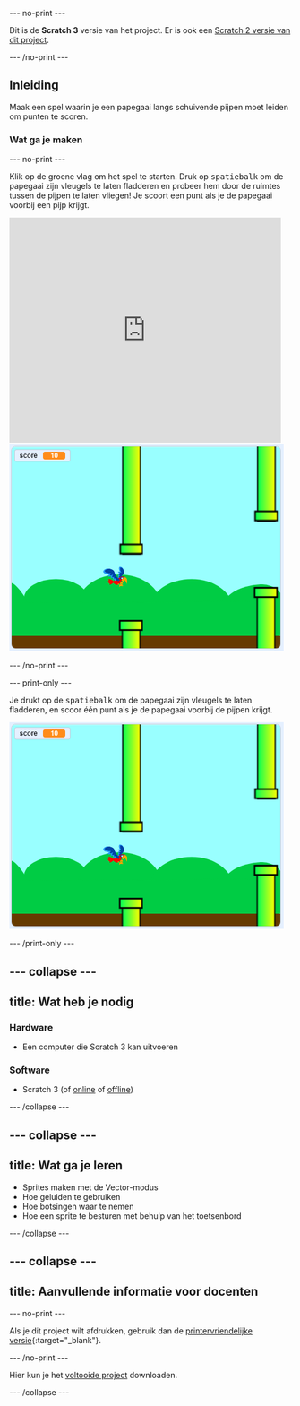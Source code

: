 --- no-print ---

Dit is de **Scratch 3** versie van het project. Er is ook een [Scratch 2 versie van dit project](https://projects.raspberrypi.org/nl-NL/projects/flappy-parrot-scratch2).

--- /no-print ---

## Inleiding

Maak een spel waarin je een papegaai langs schuivende pijpen moet leiden om punten te scoren.

### Wat ga je maken

--- no-print ---

Klik op de groene vlag om het spel te starten. Druk op <kbd>spatiebalk</kbd> om de papegaai zijn vleugels te laten fladderen en probeer hem door de ruimtes tussen de pijpen te laten vliegen! Je scoort een punt als je de papegaai voorbij een pijp krijgt.

<div class="scratch-preview">
  <iframe allowtransparency="true" width="485" height="402" src="https://scratch.mit.edu/projects/embed/385582733/?autostart=false" frameborder="0" scrolling="no"></iframe>
  <img src="images/flappy-parrot-showcase.png">
</div>

--- /no-print ---

--- print-only ---

Je drukt op de <kbd>spatiebalk</kbd> om de papegaai zijn vleugels te laten fladderen, en scoor één punt als je de papegaai voorbij de pijpen krijgt.

![fladderende papegaaienspel dat wordt gespeeld](images/flappy-parrot-showcase.png)

--- /print-only ---

--- collapse ---
---
title: Wat heb je nodig
---

### Hardware

+ Een computer die Scratch 3 kan uitvoeren

### Software

+ Scratch 3 (of [online](https://rpf.io/scratchon) of [offline](https://rpf.io/scratchoff))

--- /collapse ---

--- collapse ---
---
title: Wat ga je leren
---

+ Sprites maken met de Vector-modus
+ Hoe geluiden te gebruiken 
+ Hoe botsingen waar te nemen
+ Hoe een sprite te besturen met behulp van het toetsenbord 

--- /collapse ---

--- collapse ---
---
title: Aanvullende informatie voor docenten
---

--- no-print ---

Als je dit project wilt afdrukken, gebruik dan de [printervriendelijke versie](https://projects.raspberrypi.org/nl-NL/projects/flappy-parrot/print){:target="_blank"}.

--- /no-print ---

Hier kun je het [voltooide project](https://rpf.io/p/nl-NL/flappy-parrot-get) downloaden.

--- /collapse ---